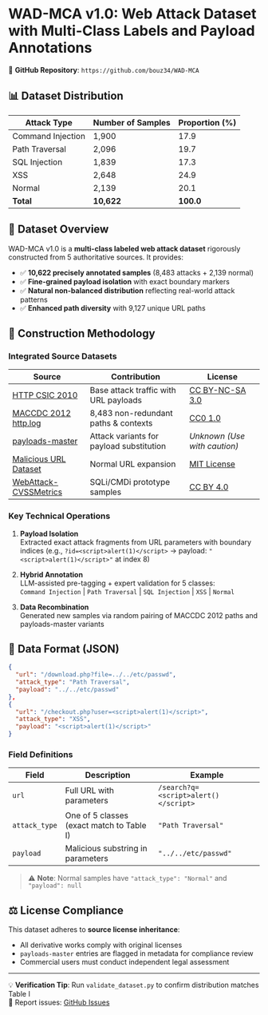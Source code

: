 # WAD-MCA v1.0: Web Attack Dataset with Multi-Class Labels and Payload Annotations  
🔗 **GitHub Repository**: `https://github.com/bouz34/WAD-MCA`  

## 📊 Dataset Distribution
| **Attack Type**      | **Number of Samples** | **Proportion (%)** |  
|----------------------|----------------------|--------------------|  
| Command Injection    | 1,900                | 17.9               |  
| Path Traversal       | 2,096                | 19.7               |  
| SQL Injection        | 1,839                | 17.3               |  
| XSS                  | 2,648                | 24.9               |  
| Normal               | 2,139                | 20.1               |  
| **Total**            | **10,622**           | **100.0**          |  

## 📌 Dataset Overview  
WAD-MCA v1.0 is a **multi-class labeled web attack dataset** rigorously constructed from 5 authoritative sources. It provides:  
- ✅ **10,622 precisely annotated samples** (8,483 attacks + 2,139 normal)  
- ✅ **Fine-grained payload isolation** with exact boundary markers  
- ✅ **Natural non-balanced distribution** reflecting real-world attack patterns  
- ✅ **Enhanced path diversity** with 9,127 unique URL paths  

## 🔧 Construction Methodology  
### Integrated Source Datasets  
| **Source** | **Contribution** | **License** |  
|------------|------------------|-------------|  
| [HTTP CSIC 2010](http://www.isi.csic.es/dataset/) | Base attack traffic with URL payloads | [CC BY-NC-SA 3.0](https://creativecommons.org/licenses/by-nc-sa/3.0/) |  
| [MACCDC 2012 http.log](http://www.secrepo.com/) | 8,483 non-redundant paths & contexts | [CC0 1.0](https://creativecommons.org/publicdomain/zero/1.0/) |  
| [payloads-master](https://github.com/foospidy/payloads) | Attack variants for payload substitution | *Unknown (Use with caution)* |  
| [Malicious URL Dataset](https://github.com/faizann24/Using-machine-learning-to-detect-malicious-URLs) | Normal URL expansion | [MIT License](https://github.com/faizann24/Using-machine-learning-to-detect-malicious-URLs/blob/master/LICENSE) |  
| [WebAttack-CVSSMetrics](https://huggingface.co/datasets/chYassine/WebAttack-CVSSMetrics) | SQLi/CMDi prototype samples | [CC BY 4.0](https://huggingface.co/datasets/chYassine/WebAttack-CVSSMetrics/blob/main/README.md) |  

### Key Technical Operations  
1. **Payload Isolation**  
   Extracted exact attack fragments from URL parameters with boundary indices (e.g., `?id=<script>alert(1)</script>` → payload: `"<script>alert(1)</script>"` at index 8)  
   
2. **Hybrid Annotation**  
   LLM-assisted pre-tagging + expert validation for 5 classes:  
   `Command Injection` | `Path Traversal` | `SQL Injection` | `XSS` | `Normal`  
   
3. **Data Recombination**  
   Generated new samples via random pairing of MACCDC 2012 paths and payloads-master variants  

## 📂 Data Format (JSON)  
```json
{
  "url": "/download.php?file=../../etc/passwd",
  "attack_type": "Path Traversal",
  "payload": "../../etc/passwd"
},
{
  "url": "/checkout.php?user=<script>alert(1)</script>",
  "attack_type": "XSS",
  "payload": "<script>alert(1)</script>"
}
```  

### Field Definitions  
| **Field** | **Description** | **Example** |  
|-----------|-----------------|-------------|  
| `url` | Full URL with parameters | `/search?q=<script>alert()</script>` |  
| `attack_type` | One of 5 classes (exact match to Table I) | `"Path Traversal"` |  
| `payload` | Malicious substring in parameters | `"../../etc/passwd"` |  

> ⚠️ **Note**: Normal samples have `"attack_type": "Normal"` and `"payload": null`  


## ⚖️ License Compliance  
This dataset adheres to **source license inheritance**:  
- All derivative works comply with original licenses  
- `payloads-master` entries are flagged in metadata for compliance review  
- Commercial users must conduct independent legal assessment  


---  
💡 **Verification Tip**: Run `validate_dataset.py` to confirm distribution matches Table I  
🐛 Report issues: [GitHub Issues](https://github.com/bouz34/WAD-MCA/issues)
